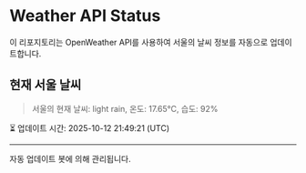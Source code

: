 
# Weather API Status

이 리포지토리는 OpenWeather API를 사용하여 서울의 날씨 정보를 자동으로 업데이트합니다.

## 현재 서울 날씨
> 서울의 현재 날씨: light rain, 온도: 17.65°C, 습도: 92%

⏳ 업데이트 시간: 2025-10-12 21:49:21 (UTC)

---
자동 업데이트 봇에 의해 관리됩니다.
